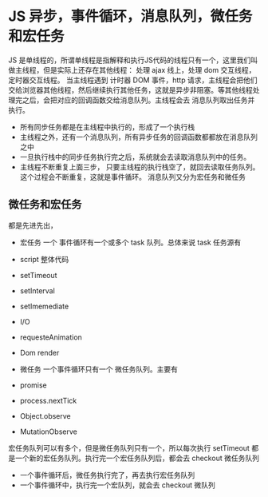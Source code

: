 # JS 异步，事件循环，消息队列，微任务和宏任务

JS 是单线程的，所谓单线程是指解释和执行JS代码的线程只有一个，这里我们叫做主线程，但是实际上还存在其他线程： 处理 ajax 线上，处理 dom 交互线程，定时器交互线程。
当主线程遇到 计时器 DOM 事件，http 请求，主线程会把他们交给浏览器其他线程，然后继续执行其他任务，这就是异步非阻塞。等其他线程处理完之后，会把对应的回调函数交给消息队列。主线程会去 消息队列取出任务并执行。

- 所有同步任务都是在主线程中执行的，形成了一个执行栈
- 主线程之外，还有一个消息队列，所有异步任务的回调函数都都放在消息队列之中
- 一旦执行栈中的同步任务执行完之后，系统就会去读取消息队列中的任务。
- 主线程不断重复上面三步，
只要主线程的执行栈空了，就回去读取任务队列。这个过程会不断重复，这就是事件循环。
消息队列又分为宏任务和微任务

## 微任务和宏任务
都是先进先出， 
- 宏任务
一个 事件循环有一个或多个 task 队列。总体来说 task 任务源有
- script 整体代码
- setTimeout
- setInterval
- setImemediate
- I/O
- requesteAnimation
- Dom render


- 微任务
一个事件循环只有一个 微任务队列。主要有
- promise
- process.nextTick
- Object.observe
- MutationObserve

宏任务队列可以有多个，但是微任务队列只有一个，所以每次执行 setTimeout 都是一个新的宏任务队列。执行完一个宏任务队列后，都会去 checkout 微任务队列
- 一个事件循环后，微任务执行完了，再去执行宏任务队列
- 一个事件循环中，执行完一个宏队列，就会去 checkout 微队列